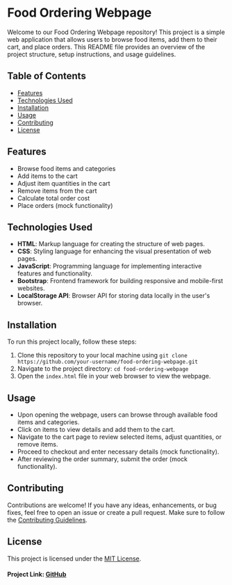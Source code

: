 # Food Ordering Webpage

Welcome to our Food Ordering Webpage repository! This project is a simple web application that allows users to browse food items, add them to their cart, and place orders. This README file provides an overview of the project structure, setup instructions, and usage guidelines.

## Table of Contents

- [Features](#features)
- [Technologies Used](#technologies-used)
- [Installation](#installation)
- [Usage](#usage)
- [Contributing](#contributing)
- [License](#license)

## Features

- Browse food items and categories
- Add items to the cart
- Adjust item quantities in the cart
- Remove items from the cart
- Calculate total order cost
- Place orders (mock functionality)

## Technologies Used

- **HTML**: Markup language for creating the structure of web pages.
- **CSS**: Styling language for enhancing the visual presentation of web pages.
- **JavaScript**: Programming language for implementing interactive features and functionality.
- **Bootstrap**: Frontend framework for building responsive and mobile-first websites.
- **LocalStorage API**: Browser API for storing data locally in the user's browser.

## Installation

To run this project locally, follow these steps:

1. Clone this repository to your local machine using `git clone https://github.com/your-username/food-ordering-webpage.git`
2. Navigate to the project directory: `cd food-ordering-webpage`
3. Open the `index.html` file in your web browser to view the webpage.

## Usage

- Upon opening the webpage, users can browse through available food items and categories.
- Click on items to view details and add them to the cart.
- Navigate to the cart page to review selected items, adjust quantities, or remove items.
- Proceed to checkout and enter necessary details (mock functionality).
- After reviewing the order summary, submit the order (mock functionality).

## Contributing

Contributions are welcome! If you have any ideas, enhancements, or bug fixes, feel free to open an issue or create a pull request. Make sure to follow the [Contributing Guidelines](CONTRIBUTING.md).

## License

This project is licensed under the [MIT License](LICENSE).


#### Project Link: [GitHub](https://github.com/SharminiS/food-ordering-webpage)
